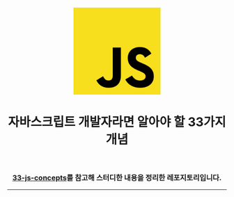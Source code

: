 <h1 align="center">
<br>
    <img src="logo.png" alt="javascript logo" width="200"><br>
        <br>
    자바스크립트 개발자라면 알아야 할 33가지 개념<br>
        <br>
</h1>

<div align="center">
    <h3>
        <a href="https://github.com/leonardomso/33-js-concepts">33-js-concepts</a>를 참고해 스터디한 내용을 정리한 레포지토리입니다.
    </h3>
</div>

---
<br>